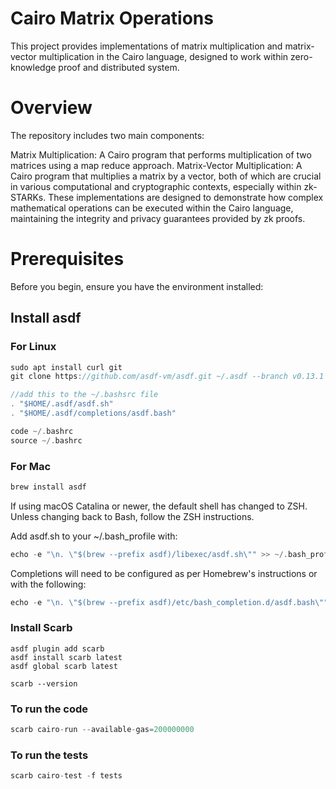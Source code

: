 # Cairo Matrix Operations
This project provides implementations of matrix multiplication and matrix-vector multiplication in the Cairo language, designed to work within zero-knowledge proof and distributed system.

# Overview
The repository includes two main components:

Matrix Multiplication: A Cairo program that performs multiplication of two matrices using a map reduce approach.
Matrix-Vector Multiplication: A Cairo program that multiplies a matrix by a vector, both of which are crucial in various computational and cryptographic contexts, especially within zk-STARKs.
These implementations are designed to demonstrate how complex mathematical operations can be executed within the Cairo language, maintaining the integrity and privacy guarantees provided by zk proofs.

# Prerequisites
Before you begin, ensure you have the environment installed:

## Install asdf
### For Linux
```rust
sudo apt install curl git
git clone https://github.com/asdf-vm/asdf.git ~/.asdf --branch v0.13.1

//add this to the ~/.bashsrc file
. "$HOME/.asdf/asdf.sh"
. "$HOME/.asdf/completions/asdf.bash"

code ~/.bashrc
source ~/.bashrc
```

### For Mac

```rust
brew install asdf
```
If using macOS Catalina or newer, the default shell has changed to ZSH. Unless changing back to Bash, follow the ZSH instructions.

Add asdf.sh to your ~/.bash_profile with:

```rust
echo -e "\n. \"$(brew --prefix asdf)/libexec/asdf.sh\"" >> ~/.bash_profile
```

Completions will need to be configured as per Homebrew's instructions or with the following:

```rust
echo -e "\n. \"$(brew --prefix asdf)/etc/bash_completion.d/asdf.bash\"" >> ~/.bash_profile
```

### Install Scarb
```
asdf plugin add scarb
asdf install scarb latest
asdf global scarb latest

scarb --version
```

### To run the code
``` rust
scarb cairo-run --available-gas=200000000  
```

### To run the tests
``` rust
scarb cairo-test -f tests 
```